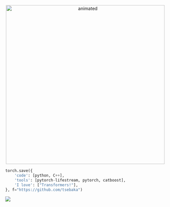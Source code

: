 <p align="center">
  <img src="https://sun9-33.userapi.com/impg/xZKwk1RXRoMm8nXKEjMKKPm-MGF-xuxasfFIGQ/xUZVApKfF_Y.jpg?size=1920x1080&quality=96&sign=255724c729bc14782b177a06cc6c58d8&type=album" alt="animated" width="500" />
</p>

```python
torch.save({
    'code': [python, С++],
    'tools': [pytorch-lifestream, pytorch, catboost],
    'I love': ["Transformers!"],
}, f="https://github.com/tsebaka")
```
<a href="#"><img src="https://komarev.com/ghpvc/?username=tsebaka&color=#f7f3e8label=Hello World!"></a>
